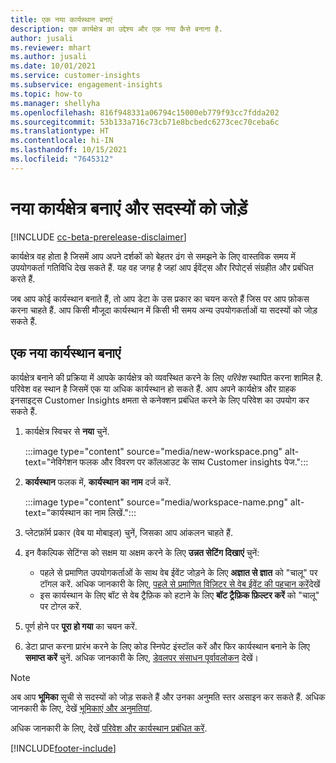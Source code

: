 ```yaml
---
title: एक नया कार्यस्थान बनाएं
description: एक कार्यक्षेत्र का उद्देश्य और एक नया कैसे बनाना है.
author: jusali
ms.reviewer: mhart
ms.author: jusali
ms.date: 10/01/2021
ms.service: customer-insights
ms.subservice: engagement-insights
ms.topic: how-to
ms.manager: shellyha
ms.openlocfilehash: 816f948331a06794c15000eb779f93cc7fdda202
ms.sourcegitcommit: 53b133a716c73cb71e8bcbedc6273cec70ceba6c
ms.translationtype: HT
ms.contentlocale: hi-IN
ms.lasthandoff: 10/15/2021
ms.locfileid: "7645312"
---
```

# <a name="create-a-new-workspace-and-add-members"></a>नया कार्यक्षेत्र बनाएं और सदस्यों को जोड़ें

[!INCLUDE [cc-beta-prerelease-disclaimer](includes/cc-beta-prerelease-disclaimer.md)]

कार्यक्षेत्र वह होता है जिसमें आप अपने दर्शकों को बेहतर ढंग से समझने के लिए वास्तविक समय में उपयोगकर्ता गतिविधि देख सकते हैं. यह वह जगह है जहां आप ईवेंट्स और रिपोर्ट्स संग्रहीत और प्रबंधित करते हैं.

जब आप कोई कार्यस्थान बनाते हैं, तो आप डेटा के उस प्रकार का चयन करते हैं जिस पर आप फ़ोकस करना चाहते हैं. आप किसी मौजूदा कार्यस्थान में किसी भी समय अन्य उपयोगकर्ताओं या सदस्यों को जोड़ सकते हैं. 

## <a name="create-a-new-workspace"></a>एक नया कार्यस्थान बनाएं

कार्यक्षेत्र बनाने की प्रक्रिया में आपके कार्यक्षेत्र को व्यवस्थित करने के लिए *परिवेश* स्थापित करना शामिल है. परिवेश वह स्थान है जिसमें एक या अधिक कार्यस्थान हो सकते हैं. आप अपने कार्यक्षेत्र और ग्राहक इनसाइट्स Customer Insights क्षमता से कनेक्शन प्रबंधित करने के लिए परिवेश का उपयोग कर सकते हैं.

1. कार्यक्षेत्र स्विचर से **नया** चुनें.

   :::image type="content" source="media/new-workspace.png" alt-text="नेविगेशन फलक और विवरण पर कॉलआउट के साथ Customer insights पेज.":::

1. **कार्यस्थान** फलक में, **कार्यस्थान का नाम** दर्ज करें.

   :::image type="content" source="media/workspace-name.png" alt-text="कार्यस्थान का नाम लिखें.":::

1. प्लेटफ़ॉर्म प्रकार (वेब या मोबाइल) चुनें, जिसका आप आंकलन चाहते हैं.

1. इन वैकल्पिक सेटिंग्स को सक्षम या अक्षम करने के लिए **उन्नत सेटिंग दिखाएं** चुनें:

   - पहले से प्रमाणित उपयोगकर्ताओं के साथ वेब ईवेंट जोड़ने के लिए **अज्ञात से ज्ञात** को "चालू" पर टॉगल करें. अधिक जानकारी के लिए, [पहले से प्रमाणित विज़िटर से वेब ईवेंट की पहचान करें](unknown-to-known.md)देखें
   - इस कार्यस्थान के लिए बॉट से वेब ट्रैफ़िक को हटाने के लिए **बॉट ट्रैफ़िक फ़िल्टर करें** को "चालू" पर टोग्ल करें. 

1. पूर्ण होने पर **पूरा हो गया** का चयन करें. 

1. डेटा प्राप्त करना प्रारंभ करने के लिए कोड स्निपेट इंस्टॉल करें और फिर कार्यस्थान बनाने के लिए **समाप्त करें** चुनें. अधिक जानकारी के लिए, [डेवलपर संसाधन पूर्वावलोकन](developer-resources.md) देखें।

> [!NOTE]
> अब आप **भूमिका** सूची से सदस्यों को जोड़ सकते हैं और उनका अनुमति स्तर असाइन कर सकते हैं. अधिक जानकारी के लिए, देखें [भूमिकाएं और अनुमतियां](user-roles.md). 

अधिक जानकारी के लिए, देखें [परिवेश और कार्यस्थान प्रबंधित करें](manage-environments-workspaces.md).


[!INCLUDE[footer-include](../includes/footer-banner.md)]
